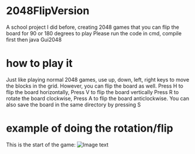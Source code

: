 # 2048FlipVersion
A school project I did before, creating 2048 games that you can flip the board for 90 or 180 degrees to play
Please run the code in cmd, compile first then java Gui2048

# how to play it
Just like playing normal 2048 games, use up, down, left, right keys to move the blocks in the grid. However,
you can flip the board as well. Press H to flip the board horizontally, Press V to flip the board vertically
Press R to rotate the board clockwise, Press A to flip the board anticlockwise. You can also save the board
in the same directory by pressing S

# example of doing the rotation/flip

This is the start of the game:
![Image text](https://raw.github.com/marcushuangzhaoyi/2048FlipVersion/master/img-folder/original.PNG)

